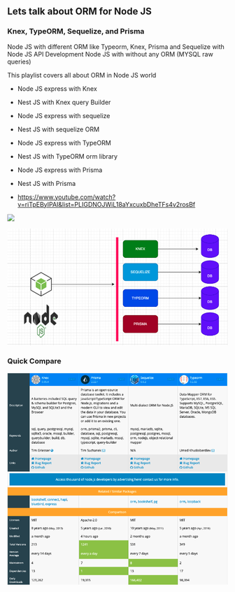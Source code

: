 ## Lets talk about ORM for Node JS 

### Knex, TypeORM, Sequelize, and Prisma

Node JS  with different ORM like
Typeorm, Knex, Prisma and Sequelize with Node JS API Development 
Node JS with without any ORM (MYSQL raw queries)

This playlist covers all about ORM in Node JS world 

- Node JS express with Knex 
- Nest JS with Knex query Builder 
- Node JS express with sequelize 
- Nest JS with sequelize ORM
- Node JS express with TypeORM 
- Nest JS with TypeORM orm library  
- Node JS express with Prisma 
- Nest JS with Prisma


- https://www.youtube.com/watch?v=riTpEByIPAI&list=PLIGDNOJWiL18aYxcuxbDheTFs4v2rosBf

[![](http://img.youtube.com/vi/GzoRFdNiGo8/0.jpg)](http://www.youtube.com/watch?v=GzoRFdNiGo8 "")

![](/snap/diag.png)


### Quick Compare

![](/snap/compare.png)
